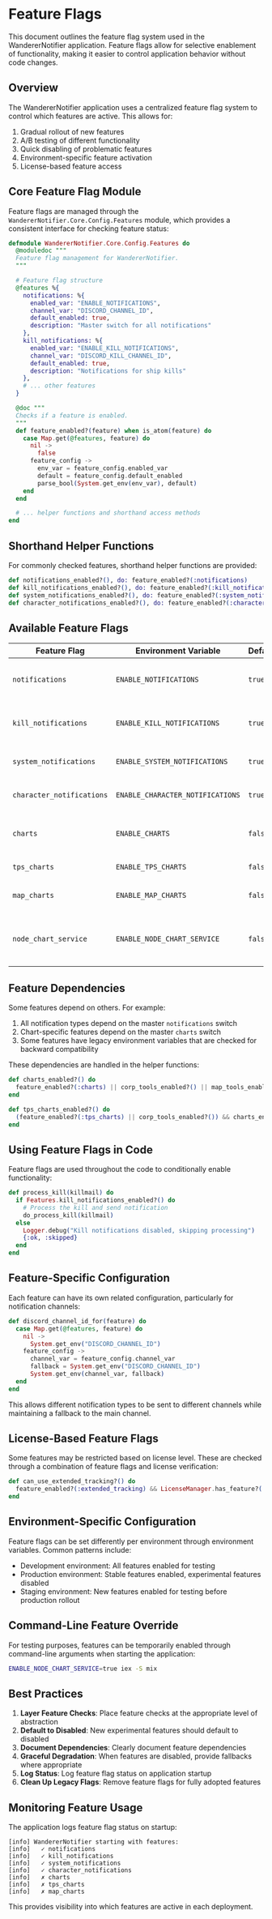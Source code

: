 # Feature Flags

This document outlines the feature flag system used in the WandererNotifier application. Feature flags allow for selective enablement of functionality, making it easier to control application behavior without code changes.

## Overview

The WandererNotifier application uses a centralized feature flag system to control which features are active. This allows for:

1. Gradual rollout of new features
2. A/B testing of different functionality
3. Quick disabling of problematic features
4. Environment-specific feature activation
5. License-based feature access

## Core Feature Flag Module

Feature flags are managed through the `WandererNotifier.Core.Config.Features` module, which provides a consistent interface for checking feature status:

```elixir
defmodule WandererNotifier.Core.Config.Features do
  @moduledoc """
  Feature flag management for WandererNotifier.
  """

  # Feature flag structure
  @features %{
    notifications: %{
      enabled_var: "ENABLE_NOTIFICATIONS",
      channel_var: "DISCORD_CHANNEL_ID",
      default_enabled: true,
      description: "Master switch for all notifications"
    },
    kill_notifications: %{
      enabled_var: "ENABLE_KILL_NOTIFICATIONS",
      channel_var: "DISCORD_KILL_CHANNEL_ID",
      default_enabled: true,
      description: "Notifications for ship kills"
    },
    # ... other features
  }

  @doc """
  Checks if a feature is enabled.
  """
  def feature_enabled?(feature) when is_atom(feature) do
    case Map.get(@features, feature) do
      nil ->
        false
      feature_config ->
        env_var = feature_config.enabled_var
        default = feature_config.default_enabled
        parse_bool(System.get_env(env_var), default)
    end
  end

  # ... helper functions and shorthand access methods
end
```

## Shorthand Helper Functions

For commonly checked features, shorthand helper functions are provided:

```elixir
def notifications_enabled?(), do: feature_enabled?(:notifications)
def kill_notifications_enabled?(), do: feature_enabled?(:kill_notifications) && notifications_enabled?()
def system_notifications_enabled?(), do: feature_enabled?(:system_notifications) && notifications_enabled?()
def character_notifications_enabled?(), do: feature_enabled?(:character_notifications) && notifications_enabled?()
```

## Available Feature Flags

| Feature Flag              | Environment Variable             | Default | Description                                      |
| ------------------------- | -------------------------------- | ------- | ------------------------------------------------ |
| `notifications`           | `ENABLE_NOTIFICATIONS`           | `true`  | Master switch for all notifications              |
| `kill_notifications`      | `ENABLE_KILL_NOTIFICATIONS`      | `true`  | Kill notifications via WebSocket                 |
| `system_notifications`    | `ENABLE_SYSTEM_NOTIFICATIONS`    | `true`  | System tracking notifications                    |
| `character_notifications` | `ENABLE_CHARACTER_NOTIFICATIONS` | `true`  | Character tracking notifications                 |
| `charts`                  | `ENABLE_CHARTS`                  | `false` | Master switch for chart generation               |
| `tps_charts`              | `ENABLE_TPS_CHARTS`              | `false` | TPS chart generation                             |
| `map_charts`              | `ENABLE_MAP_CHARTS`              | `false` | Map-based activity charts                        |
| `node_chart_service`      | `ENABLE_NODE_CHART_SERVICE`      | `false` | Use Node.js chart service instead of QuickCharts |

## Feature Dependencies

Some features depend on others. For example:

1. All notification types depend on the master `notifications` switch
2. Chart-specific features depend on the master `charts` switch
3. Some features have legacy environment variables that are checked for backward compatibility

These dependencies are handled in the helper functions:

```elixir
def charts_enabled?() do
  feature_enabled?(:charts) || corp_tools_enabled?() || map_tools_enabled?()
end

def tps_charts_enabled?() do
  (feature_enabled?(:tps_charts) || corp_tools_enabled?()) && charts_enabled?()
end
```

## Using Feature Flags in Code

Feature flags are used throughout the code to conditionally enable functionality:

```elixir
def process_kill(killmail) do
  if Features.kill_notifications_enabled?() do
    # Process the kill and send notification
    do_process_kill(killmail)
  else
    Logger.debug("Kill notifications disabled, skipping processing")
    {:ok, :skipped}
  end
end
```

## Feature-Specific Configuration

Each feature can have its own related configuration, particularly for notification channels:

```elixir
def discord_channel_id_for(feature) do
  case Map.get(@features, feature) do
    nil ->
      System.get_env("DISCORD_CHANNEL_ID")
    feature_config ->
      channel_var = feature_config.channel_var
      fallback = System.get_env("DISCORD_CHANNEL_ID")
      System.get_env(channel_var, fallback)
  end
end
```

This allows different notification types to be sent to different channels while maintaining a fallback to the main channel.

## License-Based Feature Flags

Some features may be restricted based on license level. These are checked through a combination of feature flags and license verification:

```elixir
def can_use_extended_tracking?() do
  feature_enabled?(:extended_tracking) && LicenseManager.has_feature?(:extended_tracking)
end
```

## Environment-Specific Configuration

Feature flags can be set differently per environment through environment variables. Common patterns include:

- Development environment: All features enabled for testing
- Production environment: Stable features enabled, experimental features disabled
- Staging environment: New features enabled for testing before production rollout

## Command-Line Feature Override

For testing purposes, features can be temporarily enabled through command-line arguments when starting the application:

```bash
ENABLE_NODE_CHART_SERVICE=true iex -S mix
```

## Best Practices

1. **Layer Feature Checks**: Place feature checks at the appropriate level of abstraction
2. **Default to Disabled**: New experimental features should default to disabled
3. **Document Dependencies**: Clearly document feature dependencies
4. **Graceful Degradation**: When features are disabled, provide fallbacks where appropriate
5. **Log Status**: Log feature flag status on application startup
6. **Clean Up Legacy Flags**: Remove feature flags for fully adopted features

## Monitoring Feature Usage

The application logs feature flag status on startup:

```
[info] WandererNotifier starting with features:
[info]   ✓ notifications
[info]   ✓ kill_notifications
[info]   ✓ system_notifications
[info]   ✓ character_notifications
[info]   ✗ charts
[info]   ✗ tps_charts
[info]   ✗ map_charts
```

This provides visibility into which features are active in each deployment.
